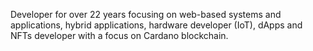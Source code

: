 Developer for over 22 years focusing on web-based systems and applications, hybrid applications, hardware developer (IoT), dApps and NFTs developer with a focus on Cardano blockchain.